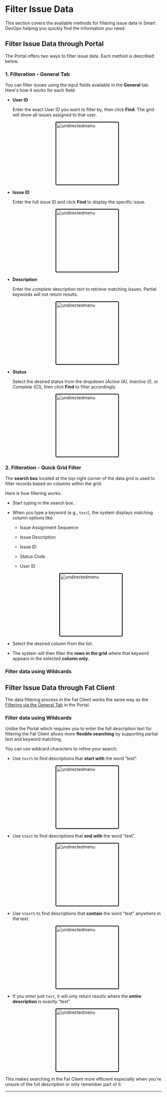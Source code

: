 # Filter Issue Data 

This section covers the available methods for filtering issue data in Smart DevOps helping you quickly find the information you need.

## Filter Issue Data through Portal
The Portal offers two ways to filter issue data. Each method is described below.

### 1. Filteration - General Tab

You can filter issues using the input fields available in the **General** tab. Here's how it works for each field:

- **User ID**

    Enter the exact User ID you want to filter by, then click **Find**. The grid will show all issues assigned to that user.
   
    <div style="text-align: left;">
     <img src="./assets/image71.png"
       alt="undirectedmenu"
       style="height: 200px; margin: auto; display: block; cursor: zoom-in;
              border: 2px solid #000000; border-radius: 4px;"
       onclick="this.style.height='400px'; this.style.cursor='zoom-out';"
       ondblclick="this.style.height='200px'; this.style.cursor='zoom-in';">
      </div>

- **Issue ID** 

    Enter the full issue ID and click **Find** to display the specific issue.
   
    <div style="text-align: left;">
     <img src="./assets/image72.png"
       alt="undirectedmenu"
       style="height: 200px; margin: auto; display: block; cursor: zoom-in;
              border: 2px solid #000000; border-radius: 4px;"
       onclick="this.style.height='400px'; this.style.cursor='zoom-out';"
       ondblclick="this.style.height='200px'; this.style.cursor='zoom-in';">
      </div>

- **Description** 

    Enter the *complete* description text to retrieve matching issues. Partial keywords will not return results.

    <div style="text-align: left;">
     <img src="./assets/image73.png"
       alt="undirectedmenu"
       style="height: 200px; margin: auto; display: block; cursor: zoom-in;
              border: 2px solid #000000; border-radius: 4px;"
       onclick="this.style.height='400px'; this.style.cursor='zoom-out';"
       ondblclick="this.style.height='200px'; this.style.cursor='zoom-in';">
      </div>

- **Status** 

     Select the desired status from the dropdown (*Active (A)*, *Inactive (I)*, or *Complete (C)*), then click **Find** to filter accordingly.
        
    <div style="text-align: left;">
     <img src="./assets/image74.png"
       alt="undirectedmenu"
       style="height: 200px; margin: auto; display: block; cursor: zoom-in;
              border: 2px solid #000000; border-radius: 4px;"
       onclick="this.style.height='400px'; this.style.cursor='zoom-out';"
       ondblclick="this.style.height='200px'; this.style.cursor='zoom-in';">
      </div>

### 2.  Filteration - Quick Grid Filter
The **search box** located at the top-right corner of the data grid is used to filter records based on columns within the grid.

Here is how filtering works:

- Start typing in the search box.
- When you type a keyword (e.g., `test`), the system displays matching column options like:
  - Issue Assignment Sequence
  - Issue Description
  - Issue ID
  - Status Code
  - User ID

      <div style="text-align: left;">
     <img src="./assets/image75.png"
       alt="undirectedmenu"
       style="height: 200px; margin: auto; display: block; cursor: zoom-in;
              border: 2px solid #000000; border-radius: 4px;"
       onclick="this.style.height='400px'; this.style.cursor='zoom-out';"
       ondblclick="this.style.height='200px'; this.style.cursor='zoom-in';">
      </div>

- Select the desired column from the list. 
- The system will then filter the **rows in the grid** where that keyword appears in the selected **column only**.

### Filter data using Wildcards

## Filter Issue Data through Fat Client
The data filtering process in the Fat Client works the same way as the [Filtering via the General Tab](#1-filtering-via-the-general-tab) in the Portal.

### Filter data using Wildcards

 Unlike the Portal which requires you to enter the full description text for filtering the Fat Client allows more **flexible searching** by supporting partial text and keyword matching.

You can use wildcard characters to refine your search:

- Use `test%` to find descriptions that **start with** the word “test”.

    <div style="text-align: left;">
     <img src="./assets/image76.png"
       alt="undirectedmenu"
       style="height: 200px; margin: auto; display: block; cursor: zoom-in;
              border: 2px solid #000000; border-radius: 4px;"
       onclick="this.style.height='400px'; this.style.cursor='zoom-out';"
       ondblclick="this.style.height='200px'; this.style.cursor='zoom-in';">
      </div>

- Use `%test` to find descriptions that **end with** the word “test”.

    <div style="text-align: left;">
     <img src="./assets/image77.png"
       alt="undirectedmenu"
       style="height: 200px; margin: auto; display: block; cursor: zoom-in;
              border: 2px solid #000000; border-radius: 4px;"
       onclick="this.style.height='400px'; this.style.cursor='zoom-out';"
       ondblclick="this.style.height='200px'; this.style.cursor='zoom-in';">
      </div>
- Use `%test%` to find descriptions that **contain** the word “test” anywhere in the text.

    <div style="text-align: left;">
     <img src="./assets/image78.png"
       alt="undirectedmenu"
       style="height: 200px; margin: auto; display: block; cursor: zoom-in;
              border: 2px solid #000000; border-radius: 4px;"
       onclick="this.style.height='400px'; this.style.cursor='zoom-out';"
       ondblclick="this.style.height='200px'; this.style.cursor='zoom-in';">
      </div>

- If you enter just `test`, it will only return results where the **entire description** is exactly “test”.

    <div style="text-align: left;">
     <img src="./assets/image79.png"
       alt="undirectedmenu"
       style="height: 200px; margin: auto; display: block; cursor: zoom-in;
              border: 2px solid #000000; border-radius: 4px;"
       onclick="this.style.height='400px'; this.style.cursor='zoom-out';"
       ondblclick="this.style.height='200px'; this.style.cursor='zoom-in';">
      </div>

This makes searching in the Fat Client more efficient especially when you're unsure of the full description or only remember part of it.

---

<br><br>